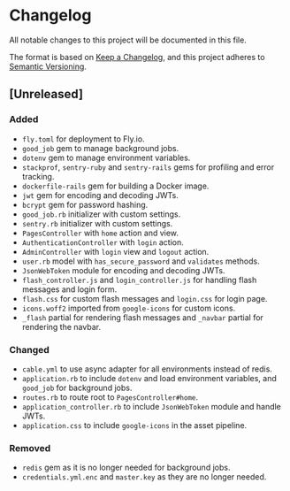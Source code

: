 # Changelog

All notable changes to this project will be documented in this file.

The format is based on [Keep a Changelog](https://keepachangelog.com/en/1.0.0/),
and this project adheres to [Semantic Versioning](https://semver.org/spec/v2.0.0.html).

## [Unreleased]

### Added
- `fly.toml` for deployment to Fly.io.
- `good_job` gem to manage background jobs.
- `dotenv` gem to manage environment variables.
- `stackprof`, `sentry-ruby` and `sentry-rails` gems for profiling and error tracking.
- `dockerfile-rails` gem for building a Docker image.
- `jwt` gem for encoding and decoding JWTs.
- `bcrypt` gem for password hashing.
- `good_job.rb` initializer with custom settings.
- `sentry.rb` initializer with custom settings.
- `PagesController` with `home` action and view.
- `AuthenticationController` with `login` action.
- `AdminController` with `login` view and `logout` action.
- `user.rb` model with `has_secure_password` and `validates` methods.
- `JsonWebToken` module for encoding and decoding JWTs.
- `flash_controller.js` and `login_controller.js` for handling flash messages and login form.
- `flash.css` for custom flash messages and `login.css` for login page.
- `icons.woff2` imported from `google-icons` for custom icons.
- `_flash` partial for rendering flash messages and `_navbar` partial for rendering the navbar.

### Changed
- `cable.yml` to use async adapter for all environments instead of redis.
- `application.rb` to include `dotenv` and load environment variables, and `good_job` for background jobs.
- `routes.rb` to route root to `PagesController#home`.
- `application_controller.rb` to include `JsonWebToken` module and handle JWTs.
- `application.css` to include `google-icons` in the asset pipeline.

### Removed
- `redis` gem as it is no longer needed for background jobs.
- `credentials.yml.enc` and `master.key` as they are no longer needed.